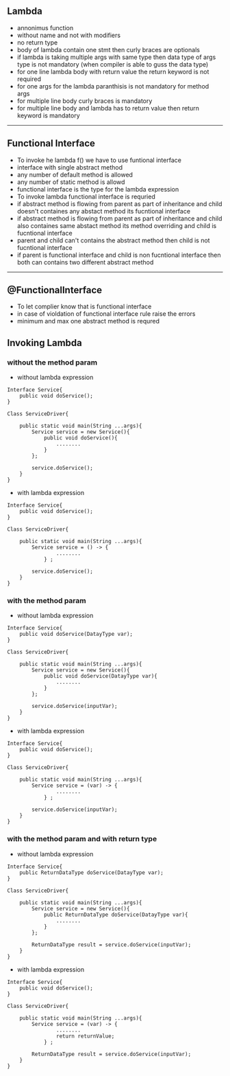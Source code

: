 ## Lambda
* annonimus function 
* without name and not with modifiers
* no return type  
* body of lambda contain one stmt then curly braces are optionals 
* if lambda is taking multiple args with same type then data type of args type is not mandatory (when compiler is able to guss the data type)
* for one line lambda body with return value the return keyword is not required 
* for one args for the lambda paranthisis is not mandatory for method args 
* for multiple line body curly braces is mandatory 
* for multiple line body and lambda has to return value then return keyword is mandatory 

---

## Functional Interface 
* To invoke he lambda f() we have to use funtional interface 
* interface with single abstract method 
* any number of default method is allowed 
* any number of static method is allowd  
* functional interface is the type for the lambda expression 
* To invoke lambda functional interface is requried 
* if abstract method is flowing from parent as part of inheritance and child doesn't containes any abstact method its fucntional interface 
* if abstract method is flowing from parent as part of inheritance and child also containes same abstact method its method overriding and child is fucntional interface 
* parent and child can't contains the abstract method then child is not fucntional interface 
* if parent is functional interface and child is non fucntional interface then both can contains two different abstract method
---

## @FunctionalInterface 
* To let complier know that is functional interface 
* in case of violdation of functional interface rule raise the errors 
* minimum and max one abstract method is requred 

## Invoking Lambda 

### without the method param 

* without lambda expression 
```
Interface Service{
    public void doService();
}

Class ServiceDriver{

	public static void main(String ...args){
		Service service = new Service(){
			public void doService(){
				........
			}
		};

		service.doService();
	}
}
```
* with lambda expression 
```
Interface Service{
    public void doService();
}

Class ServiceDriver{

	public static void main(String ...args){
		Service service = () -> {
				........
			} ;

		service.doService();
	}
}
```

### with the method param 

* without lambda expression 
```
Interface Service{
    public void doService(DatayType var);
}

Class ServiceDriver{

	public static void main(String ...args){
		Service service = new Service(){
			public void doService(DatayType var){
				........
			}
		};

		service.doService(inputVar);
	}
}
```
* with lambda expression 
```
Interface Service{
    public void doService();
}

Class ServiceDriver{

	public static void main(String ...args){
		Service service = (var) -> {
				........
			} ;

		service.doService(inputVar);
	}
}
```

### with the method param and with return type

* without lambda expression 
```
Interface Service{
    public ReturnDataType doService(DatayType var);
}

Class ServiceDriver{

	public static void main(String ...args){
		Service service = new Service(){
			public ReturnDataType doService(DatayType var){
				........
			}
		};

		ReturnDataType result = service.doService(inputVar);
	}
}
```
* with lambda expression 
```
Interface Service{
    public void doService();
}

Class ServiceDriver{

	public static void main(String ...args){
		Service service = (var) -> {
				........
				return returnValue;
			} ;

		ReturnDataType result = service.doService(inputVar);
	}
}
```






